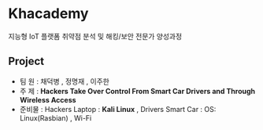 # Khacademy
지능형 IoT 플랫폼 취약점 분석 및 해킹/보안 전문가 양성과정

## Project
* 팀  원 : 채덕병 , 정명재 , 이주한
* 주  제 : **Hackers Take Over Control From Smart Car Drivers and Through Wireless Access**
* 준비물 : Hackers Laptop : **Kali Linux** , Drivers Smart Car : OS: Linux(Rasbian) , Wi-Fi
